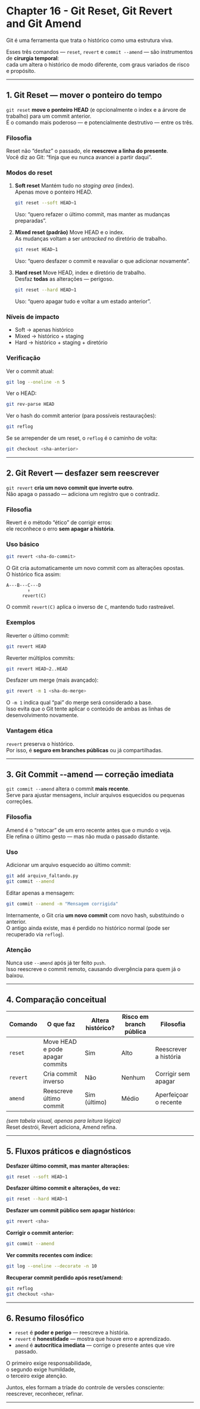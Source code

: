 # Chapter 16 - Git Reset, Git Revert and Git Amend

Git é uma ferramenta que trata o histórico como uma estrutura viva. 

Esses três comandos — `reset`, `revert` e `commit --amend` — são instrumentos de **cirurgia temporal**:  
cada um altera o histórico de modo diferente, com graus variados de risco e propósito.

---

## 1. Git Reset — mover o ponteiro do tempo

`git reset` **move o ponteiro HEAD** (e opcionalmente o index e a árvore de trabalho) para um commit anterior.  
É o comando mais poderoso — e potencialmente destrutivo — entre os três.

### Filosofia
Reset não “desfaz” o passado, ele **reescreve a linha do presente**.  
Você diz ao Git: “finja que eu nunca avancei a partir daqui”.

### Modos do reset

1. **Soft reset**
   Mantém tudo no *staging area* (index).  
   Apenas move o ponteiro HEAD.

   ```bash
   git reset --soft HEAD~1
   ```

   Uso: “quero refazer o último commit, mas manter as mudanças preparadas”.

2. **Mixed reset (padrão)**
   Move HEAD e o index.  
   As mudanças voltam a ser *untracked* no diretório de trabalho.

   ```bash
   git reset HEAD~1
   ```

   Uso: “quero desfazer o commit e reavaliar o que adicionar novamente”.

3. **Hard reset**
   Move HEAD, index e diretório de trabalho.  
   Desfaz **todas** as alterações — perigoso.

   ```bash
   git reset --hard HEAD~1
   ```

   Uso: “quero apagar tudo e voltar a um estado anterior”.

### Níveis de impacto
- Soft → apenas histórico
- Mixed → histórico + staging
- Hard → histórico + staging + diretório

### Verificação
Ver o commit atual:

```bash
git log --oneline -n 5
```

Ver o HEAD:

```bash
git rev-parse HEAD
```

Ver o hash do commit anterior (para possíveis restaurações):

```bash
git reflog
```

Se se arrepender de um reset, o `reflog` é o caminho de volta:

```bash
git checkout <sha-anterior>
```

---

## 2. Git Revert — desfazer sem reescrever

`git revert` **cria um novo commit que inverte outro**.  
Não apaga o passado — adiciona um registro que o contradiz.

### Filosofia
Revert é o método “ético” de corrigir erros:  
ele reconhece o erro **sem apagar a história**.

### Uso básico
```bash
git revert <sha-do-commit>
```

O Git cria automaticamente um novo commit com as alterações opostas.  
O histórico fica assim:

    A---B---C---D
            ↑
          revert(C)

O commit `revert(C)` aplica o inverso de `C`, mantendo tudo rastreável.

### Exemplos

Reverter o último commit:
```bash
git revert HEAD
```

Reverter múltiplos commits:
```bash
git revert HEAD~2..HEAD
```

Desfazer um merge (mais avançado):
```bash
git revert -m 1 <sha-do-merge>
```

O `-m 1` indica qual “pai” do merge será considerado a base.  
Isso evita que o Git tente aplicar o conteúdo de ambas as linhas de desenvolvimento novamente.

### Vantagem ética
`revert` preserva o histórico.  
Por isso, é **seguro em branches públicas** ou já compartilhadas.

---

## 3. Git Commit --amend — correção imediata

`git commit --amend` altera o commit **mais recente**.  
Serve para ajustar mensagens, incluir arquivos esquecidos ou pequenas correções.

### Filosofia
Amend é o “retocar” de um erro recente antes que o mundo o veja.  
Ele refina o último gesto — mas não muda o passado distante.

### Uso

Adicionar um arquivo esquecido ao último commit:
```bash
git add arquivo_faltando.py
git commit --amend
```

Editar apenas a mensagem:
```bash
git commit --amend -m "Mensagem corrigida"
```

Internamente, o Git cria **um novo commit** com novo hash, substituindo o anterior.  
O antigo ainda existe, mas é perdido no histórico normal (pode ser recuperado via `reflog`).

### Atenção
Nunca use `--amend` após já ter feito `push`.  
Isso reescreve o commit remoto, causando divergência para quem já o baixou.

---

## 4. Comparação conceitual

| Comando | O que faz | Altera histórico? | Risco em branch pública | Filosofia |
|----------|------------|-------------------|--------------------------|------------|
| `reset` | Move HEAD e pode apagar commits | Sim | Alto | Reescrever a história |
| `revert` | Cria commit inverso | Não | Nenhum | Corrigir sem apagar |
| `amend` | Reescreve último commit | Sim (último) | Médio | Aperfeiçoar o recente |

*(sem tabela visual, apenas para leitura lógica)*  
Reset destrói, Revert adiciona, Amend refina.

---

## 5. Fluxos práticos e diagnósticos

**Desfazer último commit, mas manter alterações:**
```bash
git reset --soft HEAD~1
```

**Desfazer último commit e alterações, de vez:**
```bash
git reset --hard HEAD~1
```

**Desfazer um commit público sem apagar histórico:**
```bash
git revert <sha>
```

**Corrigir o commit anterior:**
```bash
git commit --amend
```

**Ver commits recentes com índice:**
```bash
git log --oneline --decorate -n 10
```

**Recuperar commit perdido após reset/amend:**
```bash
git reflog
git checkout <sha>
```

---

## 6. Resumo filosófico

- `reset` é **poder e perigo** — reescreve a história.  
- `revert` é **honestidade** — mostra que houve erro e aprendizado.  
- `amend` é **autocrítica imediata** — corrige o presente antes que vire passado.

O primeiro exige responsabilidade,  
o segundo exige humildade,  
o terceiro exige atenção.

Juntos, eles formam a tríade do controle de versões consciente:  
reescrever, reconhecer, refinar.

---

